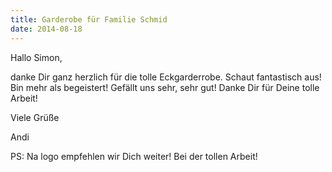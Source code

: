 ```yaml
---
title: Garderobe für Familie Schmid
date: 2014-08-18
---
```


Hallo Simon,
 
danke Dir ganz herzlich für die tolle Eckgarderrobe. 
Schaut fantastisch aus! Bin mehr als begeistert! Gefällt uns sehr, sehr gut! 
Danke Dir für Deine tolle Arbeit!

Viele Grüße

Andi

PS: Na logo empfehlen wir Dich weiter! Bei der tollen Arbeit!
